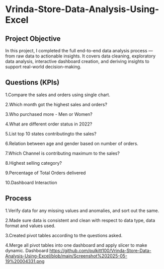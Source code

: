 # Vrinda-Store-Data-Analysis-Using-Excel
## Project Objective
In this project, I completed the full end-to-end data analysis process — from raw data to actionable insights. It covers data cleaning, exploratory data analysis, interactive dashboard creation, and deriving insights to support real-world decision-making.
## Questions (KPIs)
1.Compare the sales and orders using single chart.

2.Which month got the highest sales and orders?

3.Who purchased more - Men or Women?

4.What are different order status in 2022?

5.List top 10 states contributingto the sales?

6.Relation between age and gender based on number of orders.

7.Which Channel is contributing maximum to the sales?

8.Highest selling category?

9.Percentage of Total Orders delivered

10.Dashboard Interaction 
## Process
1.Verify data for any missing values and anomalies, and sort out the same.

2.Made sure data is consistent and clean with respect to data type, data format and values used.

3.Created pivot tables according to the questions asked.

4.Merge all pivot tables into one dashboard and apply slicer to make dynamic.
Dashboard https://github.com/pulkitt100/Vrinda-Store-Data-Analysis-Using-Excel/blob/main/Screenshot%202025-05-19%20004331.png 

